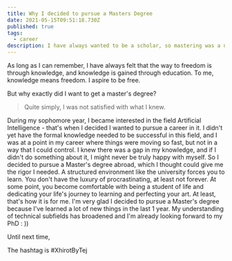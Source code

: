 ```yaml
---
title: Why I decided to pursue a Masters Degree
date: 2021-05-15T09:51:18.730Z
published: true
tags:
  - career
description: I have always wanted to be a scholar, so mastering was a natural next step.
---
```

As long as I can remember, I have always felt that the way to freedom is through knowledge, and knowledge is gained through education. To me, knowledge means freedom. I aspire to be free.

But why exactly did I want to get a master's degree?

> Quite simply, I was not satisfied with what I knew. 

During my sophomore year, I became interested in the field Artificial Intelligence - that's when I decided I wanted to pursue a career in it. I didn't yet have the formal knowledge needed to be successful in this field, and I was at a point in my career where things were moving so fast, but not in a way that I could control. I knew there was a gap in my knowledge, and if I didn't do something about it, I might never be truly happy with myself. So I decided to pursue a Master's degree abroad, which I thought could give me the rigor I needed. A structured environment like the university forces you to learn. You don't have the luxury of procrastinating, at least not forever. At some point, you become comfortable with being a student of life and dedicating your life's journey to learning and perfecting your art. At least, that's how it is for me. I'm very glad I decided to pursue a Master's degree because I've learned a lot of new things in the last 1 year. My understanding of technical subfields has broadened and I'm already looking forward to my PhD : ))

Until next time, 

The hashtag is #XhirotByTej
